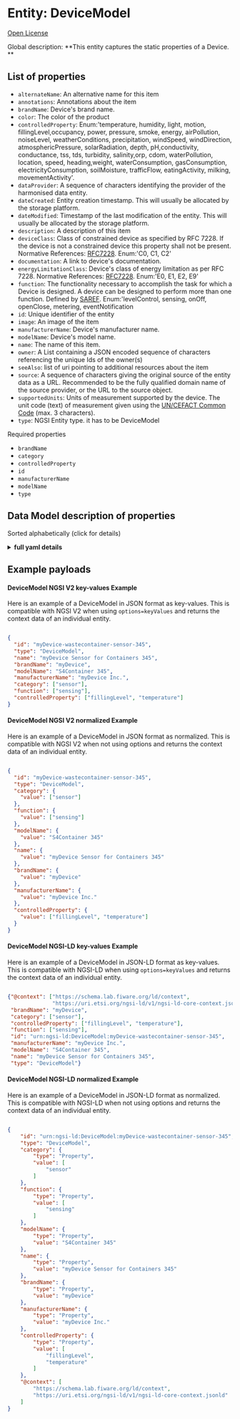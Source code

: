 Entity: DeviceModel  
===================  
[Open License](https://github.com/smart-data-models//dataModel.Device/blob/master/DeviceModel/LICENSE.md)  
Global description: **This entity captures the static properties of a Device. **  

## List of properties  

- `alternateName`: An alternative name for this item  - `annotations`: Annotations about the item  - `brandName`: Device's brand name.  - `color`: The color of the product  - `controlledProperty`: Enum:'temperature, humidity, light, motion, fillingLevel,occupancy, power, pressure, smoke, energy, airPollution, noiseLevel, weatherConditions, precipitation, windSpeed, windDirection, atmosphericPressure, solarRadiation, depth, pH,conductivity, conductance, tss, tds, turbidity, salinity,orp, cdom, waterPollution, location, speed, heading,weight, waterConsumption, gasConsumption, electricityConsumption, soilMoisture, trafficFlow, eatingActivity, milking, movementActivity'.  - `dataProvider`: A sequence of characters identifying the provider of the harmonised data entity.  - `dateCreated`: Entity creation timestamp. This will usually be allocated by the storage platform.  - `dateModified`: Timestamp of the last modification of the entity. This will usually be allocated by the storage platform.  - `description`: A description of this item  - `deviceClass`: Class of constrained device as specified by RFC 7228. If the device is not a constrained device this property shall not be present. Normative References: [RFC7228](https://tools.ietf.org/html/rfc7228#section-3). Enum:'C0, C1, C2'  - `documentation`: A link to device's documentation.  - `energyLimitationClass`: Device's class of energy limitation as per RFC 7228. Normative References: [RFC7228](https://tools.ietf.org/html/rfc7228#page-11). Enum:'E0, E1, E2, E9'  - `function`: The functionality necessary to accomplish the task for which a Device is designed. A device can be designed to perform more than one function. Defined by [SAREF](https://w3id.org/saref#Function). Enum:'levelControl, sensing, onOff, openClose, metering, eventNotification  - `id`: Unique identifier of the entity  - `image`: An image of the item  - `manufacturerName`: Device's manufacturer name.  - `modelName`: Device's model name.  - `name`: The name of this item.  - `owner`: A List containing a JSON encoded sequence of characters referencing the unique Ids of the owner(s)  - `seeAlso`: list of uri pointing to additional resources about the item  - `source`: A sequence of characters giving the original source of the entity data as a URL. Recommended to be the fully qualified domain name of the source provider, or the URL to the source object.  - `supportedUnits`: Units of measurement supported by the device. The unit code (text) of measurement given using the [UN/CEFACT Common Code](http://wiki.goodrelations-vocabulary.org/Documentation/UN/CEFACT_Common_Codes) (max. 3 characters).  - `type`: NGSI Entity type. it has to be DeviceModel    
Required properties  
- `brandName`  - `category`  - `controlledProperty`  - `id`  - `manufacturerName`  - `modelName`  - `type`  ## Data Model description of properties  
Sorted alphabetically (click for details)  
<details><summary><strong>full yaml details</strong></summary>    
```yaml  
DeviceModel:    
  description: 'This entity captures the static properties of a Device. '    
  properties:    
    alternateName:    
      description: 'An alternative name for this item'    
      type: Property    
    annotations:    
      description: 'Annotations about the item'    
      items:    
        type: string    
      type: Property    
      x-ngsi:    
        model: https://schema.org/Text    
    brandName:    
      description: 'Device''s brand name.'    
      type: Property    
      x-ngsi:    
        model: https://schema.org/Text    
    color:    
      description: 'The color of the product'    
      type: Property    
      x-ngsi:    
        model: https://schema.org/color    
    controlledProperty:    
      description: 'Enum:''temperature, humidity, light, motion, fillingLevel,occupancy, power, pressure, smoke, energy, airPollution, noiseLevel, weatherConditions, precipitation, windSpeed, windDirection, atmosphericPressure, solarRadiation, depth, pH,conductivity, conductance, tss, tds, turbidity, salinity,orp, cdom, waterPollution, location, speed, heading,weight, waterConsumption, gasConsumption, electricityConsumption, soilMoisture, trafficFlow, eatingActivity, milking, movementActivity''.'    
      items:    
        enum:    
          - temperature    
          - humidity    
          - light    
          - motion    
          - fillingLevel    
          - occupancy    
          - power    
          - pressure    
          - smoke    
          - energy    
          - airPollution    
          - noiseLevel    
          - weatherConditions    
          - precipitation    
          - windSpeed    
          - windDirection    
          - atmosphericPressure    
          - solarRadiation    
          - depth    
          - pH    
          - conductivity    
          - conductance    
          - tss    
          - tds    
          - turbidity    
          - salinity    
          - orp    
          - cdom    
          - waterPollution    
          - location    
          - speed    
          - heading    
          - weight    
          - waterConsumption    
          - gasConsumption    
          - electricityConsumption    
          - soilMoisture    
          - trafficFlow    
          - eatingActivity    
          - milking    
          - movementActivity    
        type: string    
      type: Property    
      x-ngsi:    
        model: https://schema.org/DateTime    
    dataProvider:    
      description: 'A sequence of characters identifying the provider of the harmonised data entity.'    
      type: Property    
    dateCreated:    
      description: 'Entity creation timestamp. This will usually be allocated by the storage platform.'    
      format: date-time    
      type: Property    
    dateModified:    
      description: 'Timestamp of the last modification of the entity. This will usually be allocated by the storage platform.'    
      format: date-time    
      type: Property    
    description:    
      description: 'A description of this item'    
      type: Property    
    deviceClass:    
      description: "Class of constrained device as specified by RFC 7228. If the device is not a constrained device this property shall not be present. Normative References: [RFC7228](https://tools.ietf.org/html/rfc7228#section-3). Enum:'C0, C1, C2'"    
      enum:    
        - C0    
        - C1    
        - C2    
      type: Property    
      x-ngsi:    
        model: https://schema.org/Text    
    documentation:    
      description: 'A link to device''s documentation.'    
      format: uri    
      type: Property    
      x-ngsi:    
        model: https://schema.org/URL    
    energyLimitationClass:    
      description: "Device's class of energy limitation as per RFC 7228. Normative References: [RFC7228](https://tools.ietf.org/html/rfc7228#page-11). Enum:'E0, E1, E2, E9'"    
      enum:    
        - E0    
        - E1    
        - E2    
        - E9    
      type: Property    
      x-ngsi:    
        model: https://schema.org/Text    
    function:    
      description: "The functionality necessary to accomplish the task for which a Device is designed. A device can be designed to perform more than one function. Defined by [SAREF](https://w3id.org/saref#Function). Enum:'levelControl, sensing, onOff, openClose, metering, eventNotification"    
      items:    
        enum:    
          - levelControl    
          - sensing    
          - onOff    
          - openClose    
          - metering    
          - eventNotification    
        type: string    
      type: Property    
      x-ngsi:    
        model: https://schema.org/Text    
    id:    
      anyOf: &devicemodel_-_properties_-_owner_-_items_-_anyof    
        - description: 'Property. Identifier format of any NGSI entity'    
          maxLength: 256    
          minLength: 1    
          pattern: ^[\w\-\.\{\}\$\+\*\[\]`|~^@!,:\\]+$    
          type: string    
        - description: 'Property. Identifier format of any NGSI entity'    
          format: uri    
          type: string    
      description: 'Unique identifier of the entity'    
      type: Property    
    image:    
      description: 'An image of the item'    
      format: uri    
      type: Property    
      x-ngsi:    
        model: https://schema.org/URL    
    manufacturerName:    
      description: 'Device''s manufacturer name.'    
      type: Property    
      x-ngsi:    
        model: https://schema.org/Text    
    modelName:    
      description: 'Device''s model name.'    
      type: Property    
      x-ngsi:    
        model: https://schema.org/Text    
    name:    
      description: 'The name of this item.'    
      type: Property    
    owner:    
      description: 'A List containing a JSON encoded sequence of characters referencing the unique Ids of the owner(s)'    
      items:    
        anyOf: *devicemodel_-_properties_-_owner_-_items_-_anyof    
        description: 'Property. Unique identifier of the entity'    
      type: Property    
    seeAlso:    
      description: 'list of uri pointing to additional resources about the item'    
      oneOf:    
        - items:    
            - format: uri    
              type: string    
          minItems: 1    
          type: array    
        - format: uri    
          type: string    
      type: Property    
    source:    
      description: 'A sequence of characters giving the original source of the entity data as a URL. Recommended to be the fully qualified domain name of the source provider, or the URL to the source object.'    
      type: Property    
    supportedUnits:    
      description: 'Units of measurement supported by the device. The unit code (text) of measurement given using the [UN/CEFACT Common Code](http://wiki.goodrelations-vocabulary.org/Documentation/UN/CEFACT_Common_Codes) (max. 3 characters).'    
      items:    
        type: string    
      type: Property    
      x-ngsi:    
        model: https://schema.org/Text    
    type:    
      description: 'NGSI Entity type. it has to be DeviceModel'    
      enum:    
        - DeviceModel    
      type: Property    
  required:    
    - id    
    - type    
    - category    
    - controlledProperty    
    - manufacturerName    
    - brandName    
    - modelName    
  type: object    
```  
</details>    
## Example payloads    
#### DeviceModel NGSI V2 key-values Example    
Here is an example of a DeviceModel in JSON format as key-values. This is compatible with NGSI V2 when  using `options=keyValues` and returns the context data of an individual entity.  
```json  
{  
  "id": "myDevice-wastecontainer-sensor-345",  
  "type": "DeviceModel",  
  "name": "myDevice Sensor for Containers 345",  
  "brandName": "myDevice",  
  "modelName": "S4Container 345",  
  "manufacturerName": "myDevice Inc.",  
  "category": ["sensor"],  
  "function": ["sensing"],  
  "controlledProperty": ["fillingLevel", "temperature"]  
}  
```  
#### DeviceModel NGSI V2 normalized Example    
Here is an example of a DeviceModel in JSON format as normalized. This is compatible with NGSI V2 when not using options and returns the context data of an individual entity.  
```json  
{  
  "id": "myDevice-wastecontainer-sensor-345",  
  "type": "DeviceModel",  
  "category": {  
    "value": ["sensor"]  
  },  
  "function": {  
    "value": ["sensing"]  
  },  
  "modelName": {  
    "value": "S4Container 345"  
  },  
  "name": {  
    "value": "myDevice Sensor for Containers 345"  
  },  
  "brandName": {  
    "value": "myDevice"  
  },  
  "manufacturerName": {  
    "value": "myDevice Inc."  
  },  
  "controlledProperty": {  
    "value": ["fillingLevel", "temperature"]  
  }  
}  
```  
#### DeviceModel NGSI-LD key-values Example    
Here is an example of a DeviceModel in JSON-LD format as key-values. This is compatible with NGSI-LD when  using `options=keyValues` and returns the context data of an individual entity.  
```json  
{"@context": ["https://schema.lab.fiware.org/ld/context",  
              "https://uri.etsi.org/ngsi-ld/v1/ngsi-ld-core-context.jsonld"],  
 "brandName": "myDevice",  
 "category": ["sensor"],  
 "controlledProperty": ["fillingLevel", "temperature"],  
 "function": ["sensing"],  
 "id": "urn:ngsi-ld:DeviceModel:myDevice-wastecontainer-sensor-345",  
 "manufacturerName": "myDevice Inc.",  
 "modelName": "S4Container 345",  
 "name": "myDevice Sensor for Containers 345",  
 "type": "DeviceModel"}  
```  
#### DeviceModel NGSI-LD normalized Example    
Here is an example of a DeviceModel in JSON-LD format as normalized. This is compatible with NGSI-LD when not using options and returns the context data of an individual entity.  
```json  
{  
    "id": "urn:ngsi-ld:DeviceModel:myDevice-wastecontainer-sensor-345",  
    "type": "DeviceModel",  
    "category": {  
        "type": "Property",  
        "value": [  
            "sensor"  
        ]  
    },  
    "function": {  
        "type": "Property",  
        "value": [  
            "sensing"  
        ]  
    },  
    "modelName": {  
        "type": "Property",  
        "value": "S4Container 345"  
    },  
    "name": {  
        "type": "Property",  
        "value": "myDevice Sensor for Containers 345"  
    },  
    "brandName": {  
        "type": "Property",  
        "value": "myDevice"  
    },  
    "manufacturerName": {  
        "type": "Property",  
        "value": "myDevice Inc."  
    },  
    "controlledProperty": {  
        "type": "Property",  
        "value": [  
            "fillingLevel",  
            "temperature"  
        ]  
    },  
    "@context": [  
        "https://schema.lab.fiware.org/ld/context",  
        "https://uri.etsi.org/ngsi-ld/v1/ngsi-ld-core-context.jsonld"  
    ]  
}  
```  
